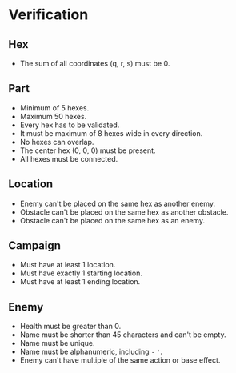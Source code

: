 # Verification

## Hex

- The sum of all coordinates (q, r, s) must be 0.

## Part

- Minimum of 5 hexes.
- Maximum 50 hexes.
- Every hex has to be validated.
- It must be maximum of 8 hexes wide in every direction.
- No hexes can overlap.
- The center hex (0, 0, 0) must be present.
- All hexes must be connected. 

## Location

- Enemy can't be placed on the same hex as another enemy.
- Obstacle can't be placed on the same hex as another obstacle.
- Obstacle can't be placed on the same hex as an enemy.

## Campaign

- Must have at least 1 location.
- Must have exactly 1 starting location.
- Must have at least 1 ending location.

## Enemy

- Health must be greater than 0.
- Name must be shorter than 45 characters and can't be empty.
- Name must be unique.
- Name must be alphanumeric, including `-` `'`.
- Enemy can't have multiple of the same action or base effect.